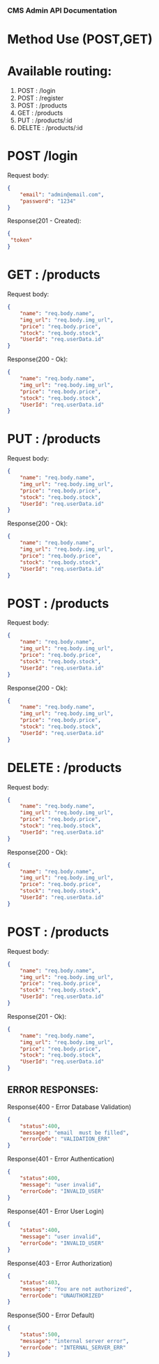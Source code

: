 ### CMS Admin API Documentation
# Method Use (POST,GET)
# Available routing:
1. POST   : /login
2. POST   : /register
3. POST   : /products
4. GET    : /products
6. PUT    : /products/:id
7. DELETE : /products/:id
# POST /login
Request body:
```json
{
    "email": "admin@email.com",
    "password": "1234"
}
```
Response(201 - Created):
```json
{
 "token"
}
```

# GET : /products
Request body:
```json
{
    "name": "req.body.name",
    "img_url": "req.body.img_url",
    "price": "req.body.price",
    "stock": "req.body.stock",
    "UserId": "req.userData.id"
}
```
Response(200 - Ok):
```json
{
    "name": "req.body.name",
    "img_url": "req.body.img_url",
    "price": "req.body.price",
    "stock": "req.body.stock",
    "UserId": "req.userData.id"     
}
```
# PUT : /products
Request body:
```json
{
    "name": "req.body.name",
    "img_url": "req.body.img_url",
    "price": "req.body.price",
    "stock": "req.body.stock",
    "UserId": "req.userData.id"
}
```
Response(200 - Ok):
```json
{
    "name": "req.body.name",
    "img_url": "req.body.img_url",
    "price": "req.body.price",
    "stock": "req.body.stock",
    "UserId": "req.userData.id"     
}
```
# POST : /products
Request body:
```json
{
    "name": "req.body.name",
    "img_url": "req.body.img_url",
    "price": "req.body.price",
    "stock": "req.body.stock",
    "UserId": "req.userData.id"
}
```
Response(200 - Ok):
```json
{
    "name": "req.body.name",
    "img_url": "req.body.img_url",
    "price": "req.body.price",
    "stock": "req.body.stock",
    "UserId": "req.userData.id"     
}
```
# DELETE : /products
Request body:
```json
{
    "name": "req.body.name",
    "img_url": "req.body.img_url",
    "price": "req.body.price",
    "stock": "req.body.stock",
    "UserId": "req.userData.id"
}
```
Response(200 - Ok):
```json
{
    "name": "req.body.name",
    "img_url": "req.body.img_url",
    "price": "req.body.price",
    "stock": "req.body.stock",
    "UserId": "req.userData.id"     
}
```
# POST : /products
Request body:
```json
{
    "name": "req.body.name",
    "img_url": "req.body.img_url",
    "price": "req.body.price",
    "stock": "req.body.stock",
    "UserId": "req.userData.id"
}
```
Response(201 - Ok):
```json
{
    "name": "req.body.name",
    "img_url": "req.body.img_url",
    "price": "req.body.price",
    "stock": "req.body.stock",
    "UserId": "req.userData.id"     
}
```
## ERROR RESPONSES:
Response(400 - Error Database Validation)
```json
{
    "status":400,
    "message": "email  must be filled",
    "errorCode": "VALIDATION_ERR"
}
```
Response(401 - Error Authentication)
```json
{
    "status":400,
    "message": "user invalid",
    "errorCode": "INVALID_USER"
}
```
Response(401 - Error User Login)
```json
{
    "status":400,
    "message": "user invalid",
    "errorCode": "INVALID_USER"
}
```
Response(403 - Error Authorization)
```json
{
    "status":403,
    "message": "You are not authorized",
    "errorCode": "UNAUTHORIZED"
}
```
Response(500 - Error Default)
```json
{
    "status":500,
    "message": "internal server error",
    "errorCode": "INTERNAL_SERVER_ERR"
}
```